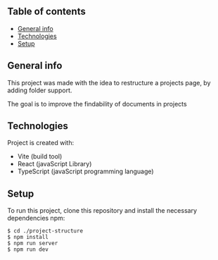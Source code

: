 ## Table of contents

- [General info](#general-info)
- [Technologies](#technologies)
- [Setup](#setup)

## General info

This project was made with the idea to restructure a projects page, by adding folder support.

The goal is to improve the findability of documents in projects

## Technologies

Project is created with:

- Vite (build tool)
- React (javaScript Library)
- TypeScript (javaScript programming language)

## Setup

To run this project, clone this repository and install the necessary dependencies npm:

```
$ cd ./project-structure
$ npm install
$ npm run server
$ npm run dev
```
